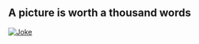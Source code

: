 ## A picture is worth a thousand words

[![Joke](https://joke-2-image-e9zr.shuttle.app)](https://joke-2-image-e9zr.shuttle.app?blacklistFlags=nsfw,religious,political,racist,sexist)
